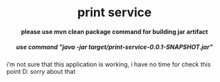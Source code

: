 <h1 align="center">print service</h1>

<h4 align="center">please use mvn clean package command for building jar artifact</h4>

<h5 align="center">use command "java -jar target/print-service-0.0.1-SNAPSHOT.jar"</h5>

i'm not sure that this application is working, i have no time for check this point D: sorry about that 